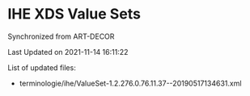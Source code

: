 # IHE XDS Value Sets

Synchronized from ART-DECOR

Last Updated on 2021-11-14 16:11:22

List of updated files:
* terminologie/ihe/ValueSet-1.2.276.0.76.11.37--20190517134631.xml
